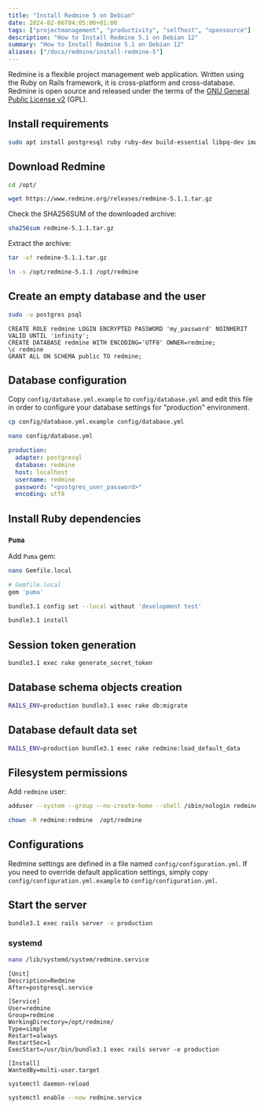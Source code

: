 ```yaml
---
title: "Install Redmine 5 on Debian"
date: 2024-02-06T04:05:06+01:00
tags: ["projectmanagement", "productivity", "selfhost", "opensource"]
description: "How to Install Redmine 5.1 on Debian 12"
summary: "How to Install Redmine 5.1 on Debian 12"
aliases: ["/docs/redmine/install-redmine-5"]
---
```


Redmine is a flexible project management web application. Written using the Ruby on Rails framework, it is cross-platform and cross-database.
Redmine is open source and released under the terms of the [GNU General Public License v2](http://www.gnu.org/licenses/old-licenses/gpl-2.0.html) (GPL).

## Install requirements

```bash
sudo apt install postgresql ruby ruby-dev build-essential libpq-dev imagemagick ghostscript
```

## Download Redmine

```bash
cd /opt/
```

```bash
wget https://www.redmine.org/releases/redmine-5.1.1.tar.gz
```

Check the SHA256SUM of the downloaded archive:

```bash
sha256sum redmine-5.1.1.tar.gz 
```

Extract the archive:

```bash
tar -xf redmine-5.1.1.tar.gz
```

```bash
ln -s /opt/redmine-5.1.1 /opt/redmine
```

## Create an empty database and the user

```bash
sudo -u postgres psql
```

```postgresql
CREATE ROLE redmine LOGIN ENCRYPTED PASSWORD 'my_password' NOINHERIT VALID UNTIL 'infinity';
CREATE DATABASE redmine WITH ENCODING='UTF8' OWNER=redmine;
\c redmine
GRANT ALL ON SCHEMA public TO redmine;
```

## Database configuration

Copy `config/database.yml.example` to `config/database.yml` and edit this file in order to configure your database settings for "production" environment.

```bash
cp config/database.yml.example config/database.yml
```

```bash
nano config/database.yml
```

```yaml
production:
  adapter: postgresql
  database: redmine
  host: localhost
  username: redmine
  password: "<postgres_user_password>" 
  encoding: utf8
```

## Install Ruby dependencies

### `Puma`

Add `Puma` gem:

```bash
nano Gemfile.local
```

```ruby
# Gemfile.local
gem 'puma'
```


```bash
bundle3.1 config set --local without 'development test' 
```

```bash
bundle3.1 install
```

## Session token generation

```bash
bundle3.1 exec rake generate_secret_token
```

## Database schema objects creation

```bash
RAILS_ENV=production bundle3.1 exec rake db:migrate
```

## Database default data set

```bash
RAILS_ENV=production bundle3.1 exec rake redmine:load_default_data
```

## Filesystem permissions

Add `redmine` user:

```bash
adduser --system --group --no-create-home --shell /sbin/nologin redmine
```

```bash
chown -R redmine:redmine  /opt/redmine
```

## Configurations

Redmine settings are defined in a file named `config/configuration.yml`.
If you need to override default application settings, simply copy `config/configuration.yml.example` to `config/configuration.yml`. 

## Start the server

```bash
bundle3.1 exec rails server -e production
```

### systemd

```bash
nano /lib/systemd/system/redmine.service
```

```systemd
[Unit]
Description=Redmine
After=postgresql.service

[Service]
User=redmine
Group=redmine
WorkingDirectory=/opt/redmine/
Type=simple
Restart=always
RestartSec=1
ExecStart=/usr/bin/bundle3.1 exec rails server -e production

[Install]
WantedBy=multi-user.target
```

```bash
systemctl daemon-reload
```

```bash
systemctl enable --now redmine.service
```
